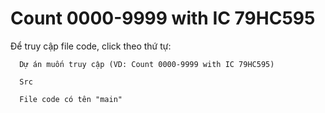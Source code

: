 # Count 0000-9999 with IC 79HC595


Để truy cập file code, click theo thứ tự:
  
      Dự án muốn truy cập (VD: Count 0000-9999 with IC 79HC595)
      
      Src
      
      File code có tên "main"
